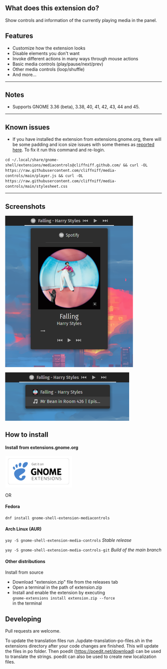 ## What does this extension do?

Show controls and information of the currently playing media in the panel.

## Features

- Customize how the extension looks
- Disable elements you don't want
- Invoke different actions in many ways through mouse actions
- Basic media controls (play/pause/next/prev)
- Other media controls (loop/shuffle)
- And more...

---

## Notes

- Supports GNOME 3.36 (beta), 3.38, 40, 41, 42, 43, 44 and 45.

---

## Known issues

- If you have installed the extension from extensions.gnome.org, there will be some padding and icon size issues with some themes as [reported here](https://github.com/cliffniff/media-controls/issues/16). To fix it run this command and re-login.

`cd ~/.local/share/gnome-shell/extensions/mediacontrols@cliffniff.github.com/ && curl -OL https://raw.githubusercontent.com/cliffniff/media-controls/main/player.js && curl -OL https://raw.githubusercontent.com/cliffniff/media-controls/main/stylesheet.css`

---

## Screenshots

![Screenshot](/images/Screenshot_info_menu.png)

![Screenshot](/images/Screenshot_sources_menu.png)

## How to install

#### Install from extensions.gnome.org

[<img src="./images/get-ego.png" height="100">](https://extensions.gnome.org/extension/4470/media-controls/)

OR

#### Fedora

`dnf install gnome-shell-extension-mediacontrols`

#### Arch Linux (AUR)

`yay -S gnome-shell-extension-media-controls` _Stable release_

`yay -S gnome-shell-extension-media-controls-git` _Build of the main branch_

#### Other distributions

Install from source

- Download "extension.zip" file from the releases tab
- Open a terminal in the path of extension.zip
- Install and enable the extension by executing
  <br> `gnome-extensions install extension.zip --force` <br>
  in the terminal

## Developing

Pull requests are welcome.

To update the translation files run ./update-translation-po-files.sh in the extensions directory after your code changes are finished. This will update the files in po folder. Then poedit (https://poedit.net/download) can be used to translate the strings. poedit can also be used to create new localization files.

